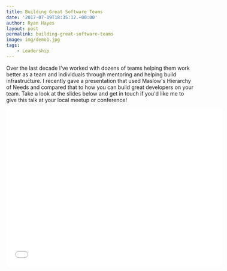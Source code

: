 ```yaml
---
title: Building Great Software Teams
date: '2017-07-19T18:35:12.+00:00'
author: Ryan Hayes
layout: post
permalink: building-great-software-teams
image: img/demo1.jpg
tags: 
    - Leadership
---
```

Over the last decade I've worked with dozens of teams helping them work better as a team and individuals through mentoring and helping build infrastructure. I recently gave a presentation that used Maslow's Hierarchy of Needs and compared that to how you can build great developers on your team. Take a look at the slides below and get in touch if you'd like me to give this talk at your local meetup or conference!

<iframe src="//slides.com/ryanhayes/deck-12/embed" width="576" height="420" scrolling="no" frameborder="0" webkitallowfullscreen mozallowfullscreen allowfullscreen></iframe>
